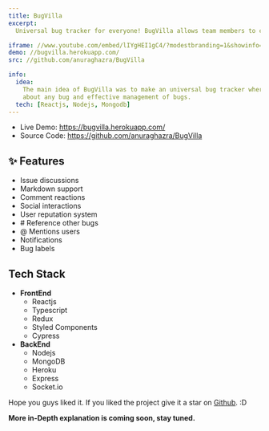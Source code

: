 ```yaml
---
title: BugVilla
excerpt:
  Universal bug tracker for everyone! BugVilla allows team members to collaborate, discuss and kill bugs effectively.

iframe: //www.youtube.com/embed/lIYgHEI1gC4/?modestbranding=1&showinfo=0&autohide=1&rel=0
demo: //bugvilla.herokuapp.com/
src: //github.com/anuraghazra/BugVilla

info:
  idea:
    The main idea of BugVilla was to make an universal bug tracker where people can interact and discuss with each other
    about any bug and effective management of bugs.
  tech: [Reactjs, Nodejs, Mongodb]
---
```


- Live Demo: https://bugvilla.herokuapp.com/
- Source Code: https://github.com/anuraghazra/BugVilla

## ✨ Features

- Issue discussions
- Markdown support
- Comment reactions
- Social interactions
- User reputation system
- \# Reference other bugs
- @ Mentions users
- Notifications
- Bug labels

## Tech Stack

- **FrontEnd**
  - Reactjs
  - Typescript
  - Redux
  - Styled Components
  - Cypress
- **BackEnd**
  - Nodejs
  - MongoDB
  - Heroku
  - Express
  - Socket.io

Hope you guys liked it. If you liked the project give it a star on [Github](https://github.com/anuraghazra/BugVilla). :D

**More in-Depth explanation is coming soon, stay tuned.**
